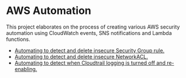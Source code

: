 # AWS Automation

This project elaborates on the process of creating various AWS security automation using CloudWatch events, SNS notifications and Lambda functions.

- [Automating to detect and delete insecure Security Group rule.](https://github.com/chait408/aws-automation/blob/master/Detect-and-delete-insecure-Security-Group-rule-using-CloudWatch-and-Lambda-function.md)
- [Automating to detect and delete insecure NetworkACL.](https://github.com/chait408/aws-automation/blob/master/Detect-and-delete-insecure-NetworkACL-entry-using-CloudWatch-and-Lambda-function.md)
- [Automating to detect when Cloudtrail logging is turned off and re-enabling.](https://gitlab.com/chait408/cloudtrailloggingoff)
